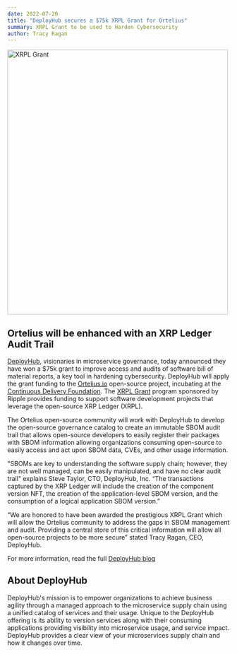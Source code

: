 ```yaml
---
date: 2022-07-20
title: "DeployHub secures a $75k XRPL Grant for Ortelius"
summary: XRPL Grant to be used to Harden Cybersecurity
author: Tracy Ragan
---
```


<div class="col-center">
<img src="/images/xrplogo.png" alt="XRPL Grant" height="600px" width="500px" />
</div>

## Ortelius will be enhanced with an XRP Ledger Audit Trail
[DeployHub](https://www.deployhub.com), visionaries in microservice governance, today announced they have won a $75k grant to improve access and audits of software bill of material reports, a key tool in hardening cybersecurity. DeployHub will apply the grant funding to the [Ortelius.io](https://ortelius.io/) open-source project, incubating at the [Continuous Delivery Foundation](https://cd.foundation/). The [XRPL Grant](https://dev.to/ripplexdev/welcoming-the-xrpl-grants-wave-3-awardees-lga) program sponsored by Ripple provides funding to support software development projects that leverage the open-source XRP Ledger (XRPL). 

The Ortelius open-source community will work with DeployHub to develop the open-source governance catalog to create an immutable SBOM audit trail that allows open-source developers to easily register their packages with SBOM information allowing organizations consuming open-source to easily access and act upon SBOM data, CVEs, and other usage information. 

"SBOMs are key to understanding the software supply chain; however, they are not well managed, can be easily manipulated, and have no clear audit trail" explains Steve Taylor, CTO, DeployHub, Inc. “The transactions captured by the XRP Ledger will include the creation of the component version NFT, the creation of the application-level SBOM version, and the consumption of a logical application SBOM version.” 

“We are honored to have been awarded the prestigious XRPL Grant which will allow the Ortelius community to address the gaps in SBOM management and audit. Providing a central store of this critical information will allow all open-source projects to be more secure” stated Tracy Ragan, CEO, DeployHub. 
     
For more information, read the full [DeployHub blog](https://www.deployhub.com/sbom-audit-trail-for-hardening-cybersecurity/)


## About DeployHub
DeployHub's mission is to empower organizations to achieve business agility through a managed approach to the microservice supply chain using a unified catalog of services and their usage. Unique to the DeployHub offering is its ability to version services along with their consuming applications providing visibility into microservice usage, and service impact. DeployHub provides a clear view of your microservices supply chain and how it changes over time. 

